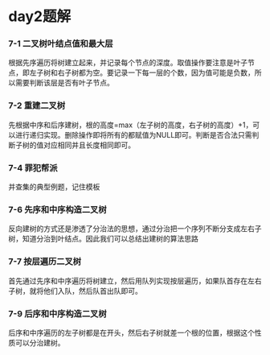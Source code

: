 # day2题解

### **7-1 二叉树叶结点值和最大层**

根据先序遍历将树建立起来，并记录每个节点的深度。取值操作要注意是叶子节点，即左子树和右子树都为空。要记录一下每一层的个数，因为值可能是负数，所以需要判断该层是否有叶子节点。

### 

### **7-2 重建二叉树**

先根据中序和后序建树，根的高度=max（左子树的高度，右子树的高度）+1，可以进行递归实现。删除操作即将所有的都赋值为NULL即可。判断是否合法只需判断子树的值对应相同并且长度相同即可。

### 

### **7-4 罪犯帮派**

并查集的典型例题，记住模板

### **7-6 先序和中序构造二叉树**

反向建树的方式还是渗透了分治法的思想，通过分治把一个序列不断分支成左右子树，知道分治到叶结点。因此我们可以总结出建树的算法思路

### **7-7 按层遍历二叉树**

首先通过先序和中序遍历将树建立，然后用队列实现按层遍历，如果队首存在左右子树，就将他们入队，然后队首出队即可。

### **7-9 后序和中序构造二叉树**

后序和中序遍历的左子树都是在开头，然后右子树就差一个根的位置，根据这个性质可以分治建树。